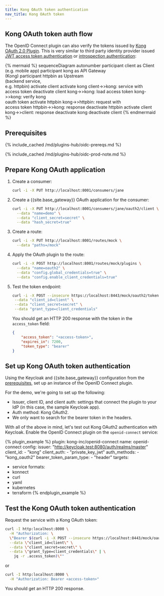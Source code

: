 ```yaml
---
title: Kong OAuth token authentication
nav_title: Kong OAuth token
---
```


## Kong OAuth token auth flow

The OpenID Connect plugin can also verify the tokens issued by [Kong OAuth 2.0 Plugin](/hub/kong-inc/oauth2/).
This is very similar to third party identity provider issued [JWT access token authentication](/hub/kong-inc/openid-connect/how-to/authentication/jwt-access-token/)
or [introspection authentication](/hub/kong-inc/openid-connect/how-to/authentication/introspection/):

<!--vale off-->
{% mermaid %}
sequenceDiagram
    autonumber
    participant client as Client <br>(e.g. mobile app)
    participant kong as API Gateway <br>(Kong)
    participant httpbin as Upstream <br>(backend service,<br> e.g. httpbin)
    activate client
    activate kong
    client->>kong: service with<br>access token
    deactivate client
    kong->>kong: load access token
    kong->>kong: verify kong<br>oauth token
    activate httpbin
    kong->>httpbin: request with<br>access token
    httpbin->>kong: response
    deactivate httpbin
    activate client
    kong->>client: response
    deactivate kong
    deactivate client
{% endmermaid %}
<!--vale on-->

## Prerequisites

{% include_cached /md/plugins-hub/oidc-prereqs.md %}

{% include_cached /md/plugins-hub/oidc-prod-note.md %}

## Prepare Kong OAuth application

1. Create a consumer:
   ```bash
   curl -i -X PUT http://localhost:8001/consumers/jane
   ```

2. Create a {{site.base_gateway}} OAuth application for the consumer:
   ```bash
   curl -i -X PUT http://localhost:8001/consumers/jane/oauth2/client \
     --data "name=demo" \
     --data "client_secret=secret" \
     --data "hash_secret=true"
   ```

3. Create a route:
   ```bash
   curl -i -X PUT http://localhost:8001/routes/mock \
     --data "paths=/mock"
   ```

4. Apply the OAuth plugin to the route:
   ```bash
   curl -i -X POST http://localhost:8001/routes/mock/plugins \
     --data "name=oauth2" \
     --data "config.global_credentials=true" \
     --data "config.enable_client_credentials=true"
   ```

5. Test the token endpoint:
   ```bash
   curl -i -X POST --insecure https://localhost:8443/mock/oauth2/token \
    --data "client_id=client" \
    --data "client_secret=secret" \
    --data "grant_type=client_credentials"
   ```

   You should get an HTTP 200 response with the token in the `access_token` field:
   ```json
   {
       "access_token": "<access-token>",
       "expires_in": 7200,
       "token_type": "bearer"
   }
   ```

## Set up Kong OAuth token authentication

Using the Keycloak and {{site.base_gateway}} configuration from the [prerequisites](#prerequisites), 
set up an instance of the OpenID Connect plugin.

For the demo, we're going to set up the following:
* Issuer, client ID, and client auth: settings that connect the plugin to your IdP (in this case, the sample Keycloak app).
* Auth method: Kong OAuth2.
* We only want to search for the bearer token in the headers.

With all of the above in mind, let's test out Kong OAuth2 authentication with Keycloak. 
Enable the OpenID Connect plugin on the `openid-connect` service:

<!-- vale off-->
{% plugin_example %}
plugin: kong-inc/openid-connect
name: openid-connect
config:
  issuer: "http://keycloak.test:8080/auth/realms/master"
  client_id: 
    - "kong"
  client_auth: 
    - "private_key_jwt"
  auth_methods:
    - "kong_oauth2"
  bearer_token_param_type:
    - "header"
targets:
  - service
formats:
  - konnect
  - curl
  - yaml
  - kubernetes
  - terraform
{% endplugin_example %}
<!--vale on -->

## Test the Kong OAuth token authentication

Request the service with a Kong OAuth token:
```bash
curl -I http:localhost:8000 \
  -H "Authorization: \
  \"Bearer $(curl -i -X POST --insecure https://localhost:8443/mock/oauth2/token \
  --data \"client_id=client\" \
  --data \"client_secret=secret\" \
  --data \"grant_type=client_credentials\" | \
    jq -r .access_token)\""
```

or
```bash
curl -I http:localhost:8000 \
  -H "Authorization: Bearer <access-token>"
```

You should get an HTTP 200 response.